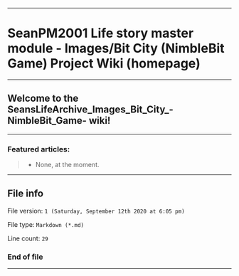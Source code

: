 
***

# SeanPM2001 Life story master module - Images/Bit City (NimbleBit Game) Project Wiki (homepage)

***

## Welcome to the SeansLifeArchive_Images_Bit_City_-NimbleBit_Game- wiki!

***

### Featured articles:

> * None, at the moment.

***

## File info

File version: `1 (Saturday, September 12th 2020 at 6:05 pm)`

File type: `Markdown (*.md)`

Line count: `29`

### End of file

***
